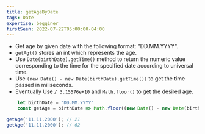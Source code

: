 ```yaml
---
title: getAgeByDate
tags: Date
expertise: begginer
firstSeen: 2022-07-22T05:00:00-04:00
---
```


- Get age by given date with the following format: "DD.MM.YYYY".
- `getAgt()` stores an int which represents the age.
- Use `Date(birthDate).getTime()` method to return the numeric value corresponding to the time for the specified date according to universal time.
- Use `(new Date() - new Date(birthDate).getTime())` to get the time passed in miliseconds.
- Eventually Use `/ 3.15576e+10` and `Math.floor()` to get the desired age.

```js
    let birthDate = "DD.MM.YYYY" 
    const getAge = birthDate => Math.floor((new Date() - new Date(birthDate).getTime()) / 3.15576e+10)
```

```js
getAge('11.11.2000'); // 21
getAge('11.11.2000'); // 62
```
